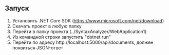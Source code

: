## Запуск
1. Установить .NET Core SDK (https://www.microsoft.com/net/download)
2. Скачать проект в любую папку
3. Перейти в папку проекта (../SyntaxAnalyzer/WebApplication1)
4. Из командной строки запустить "dotnet run"
5. Перейти по адресу http://localhost:5000/api/documents, должен появиться JSON-ответ
